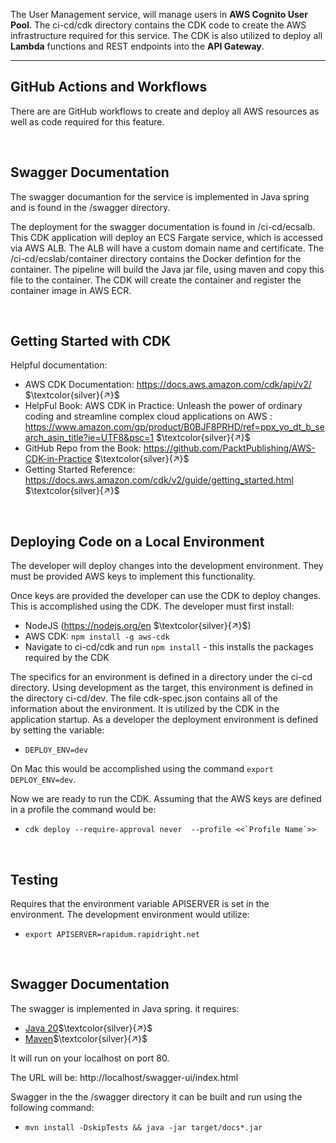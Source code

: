 
The User Management service, will manage users in **AWS Cognito User Pool**. The ci-cd/cdk directory contains the CDK code to create the AWS infrastructure required for this service. The CDK is also utilized to deploy all **Lambda** functions and REST endpoints into the **API Gateway**. 


-----

## GitHub Actions and Workflows

There are are GitHub workflows to create and deploy all AWS resources as well as code required for this feature. 



<br>

## Swagger Documentation

The swagger documantion for the service is implemented in Java spring and is found in the /swagger directory. 

The deployment for the swagger documentation is found in /ci-cd/ecsalb. This CDK application will deploy an ECS Fargate service, which is accessed via AWS ALB. The ALB will have a custom domain name and certificate. The /ci-cd/ecslab/container directory contains the Docker defintion for the container. The pipeline will build the Java jar file, using maven and copy this file to the container. The CDK will create the container and register the container image in AWS ECR.

<br>

## Getting Started with CDK



Helpful documentation:
- AWS CDK Documentation: https://docs.aws.amazon.com/cdk/api/v2/ $\textcolor{silver}{↗}$
- HelpFul Book: AWS CDK in Practice: Unleash the power of ordinary coding and streamline complex cloud applications on AWS : https://www.amazon.com/gp/product/B0BJF8PRHD/ref=ppx_yo_dt_b_search_asin_title?ie=UTF8&psc=1 $\textcolor{silver}{↗}$
- GitHub Repo from the Book: https://github.com/PacktPublishing/AWS-CDK-in-Practice $\textcolor{silver}{↗}$
- Getting Started Reference: https://docs.aws.amazon.com/cdk/v2/guide/getting_started.html $\textcolor{silver}{↗}$

<br>

## Deploying Code on a Local Environment

The developer will deploy changes into the development environment. They must be provided AWS keys to implement this functionality.

Once keys are provided the developer can use the CDK to deploy changes. This is accomplished using the CDK. The developer must first install:

- NodeJS (https://nodejs.org/en $\textcolor{silver}{↗}$)
- AWS CDK: ```npm install -g aws-cdk```
- Navigate to ci-cd/cdk and run ```npm install``` - this installs the packages required by the CDK

The specifics for an environment is defined in a directory under the ci-cd directory. Using development as the target, this environment is defined in the directory ci-cd/dev. The file cdk-spec.json contains all of the information about the environment. It is utilized by the CDK in the application startup. As a developer the deployment environment is defined by setting the variable:

- ```DEPLOY_ENV=dev```

On Mac this would be accomplished using the command ```export DEPLOY_ENV=dev```.

Now we are ready to run the CDK. Assuming that the AWS keys are defined in a profile the command would be:

- ```cdk deploy --require-approval never  --profile <<`Profile Name`>>```

<br>

## Testing

Requires that the environment variable APISERVER is set in the environment. The development environment would utilize:

- ```export APISERVER=rapidum.rapidright.net```


<br>

## Swagger Documentation


The swagger is implemented in Java spring. it requires:
- <a href="https://www.oracle.com/java/technologies/javase/jdk20-archive-downloads.html">Java 20</a>$\textcolor{silver}{↗}$
- <a href="https://maven.apache.org/download.cgi">Maven</a>$\textcolor{silver}{↗}$

It will run on your localhost on port 80. 

The URL will be: http://localhost/swagger-ui/index.html

Swagger in the the /swagger directory it can be built and run using the following command:

- ```mvn install -DskipTests && java -jar target/docs*.jar```


